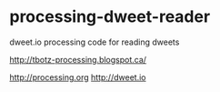 processing-dweet-reader
=======================

dweet.io  processing code for reading dweets

http://tbotz-processing.blogspot.ca/

http://processing.org
http://dweet.io
